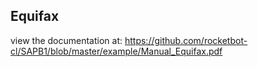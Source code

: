 ## Equifax

 view the documentation at: https://github.com/rocketbot-cl/SAPB1/blob/master/example/Manual_Equifax.pdf